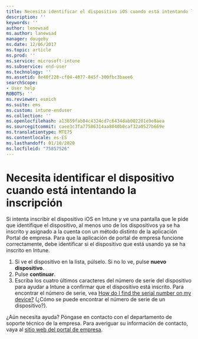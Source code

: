 ```yaml
---
title: Necesita identificar el dispositivo iOS cuando está intentando la inscripción | Microsoft Docs
description: ''
keywords: ''
author: lenewsad
ms.author: lanewsad
manager: dougeby
ms.date: 12/06/2017
ms.topic: article
ms.prod: ''
ms.service: microsoft-intune
ms.subservice: end-user
ms.technology: ''
ms.assetid: 8e40f228-cf04-4077-845f-300fbc3baee6
searchScope:
- User help
ROBOTS: ''
ms.reviewer: esmich
ms.suite: ems
ms.custom: intune-enduser
ms.collection: ''
ms.openlocfilehash: a13659fab04c4324cd7c6434dab002201e9e8aea
ms.sourcegitcommit: caee3c3fa77586314aa8040b0caf32a0527b669e
ms.translationtype: MTE75
ms.contentlocale: es-ES
ms.lasthandoff: 01/10/2020
ms.locfileid: "75857526"
---
```

# <a name="you-need-to-identify-your-device-when-youre-trying-to-enroll"></a>Necesita identificar el dispositivo cuando está intentando la inscripción

Si intenta inscribir el dispositivo iOS en Intune y ve una pantalla que le pide que identifique el dispositivo, al menos uno de los dispositivos ya se ha inscrito y asignado a la cuenta con un método distinto de la aplicación Portal de empresa. Para que la aplicación de portal de empresa funcione correctamente, debe identificar si el dispositivo que está usando ya se ha inscrito en Intune.

1. Si ve el dispositivo en la lista, púlselo. Si no lo ve, pulse **nuevo dispositivo**.
2. Pulse **continuar**.
3. Escriba los cuatro últimos caracteres del número de serie del dispositivo para ayudar a Intune a confirmar que el dispositivo está inscrito. Para encontrar el número de serie, vea [How do I find the serial number on my device?](how-do-i-find-the-serial-number-on-my-device-ios.md) (¿Cómo se puede encontrar el número de serie de un dispositivo?).

¿Aún necesita ayuda? Póngase en contacto con el departamento de soporte técnico de la empresa. Para averiguar su información de contacto, vaya al [sitio web del portal de empresa](https://go.microsoft.com/fwlink/?linkid=2010980).
